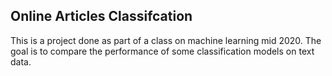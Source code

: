 ## Online Articles Classifcation

This is a project done as part of a class on machine learning mid 2020.
The goal is to compare the performance of some classification models on text data.


